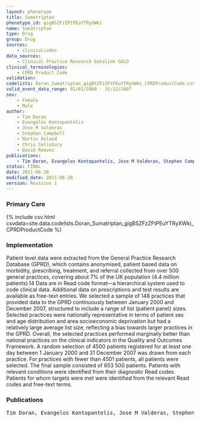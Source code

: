 ```yaml
---
layout: phenotype
title: Sumatriptan
phenotype_id: gigBSZFzZFtPEuYTRyXWki
name: Sumatriptan
type: Drug
group: Drug
sources: 
    - clinicalcodes
data_sources:
    - Clinical Practice Research Datalink GOLD
clinical_terminologies:
    - CPRD Product Code
validation:
codelists: Doran_Sumatriptan_gigBSZFzZFtPEuYTRyXWki_CPRDProductCode.csv
valid_event_data_range: 01/01/2000 - 31/12/2007 
sex:
    - Female
    - Male
author:
    - Tim Doran
    - Evangelos Kontopantelis
    - Jose M Valderas
    - Stephen Campbell
    - Martin Roland
    - Chris Salisbury
    - David Reeves
publications:
    - Tim Doran, Evangelos Kontopantelis, Jose M Valderas, Stephen Campbell, Martin Roland, Chris Salisbury, David Reeves, Effect of financial incentives on incentivised and non-incentivised clinical activities: longitudinal analysis of data from the UK Quality and Outcomes Framework. BMJ, 342:d3590, 2011.
status: FINAL
date: 2011-06-28
modified_date: 2011-06-28
version: Revision 1
---
```



### Primary Care

{% include csv.html csvdata=site.data.codelists.Doran_Sumatriptan_gigBSZFzZFtPEuYTRyXWki_CPRDProductCode %}

### Implementation

Patient level data were extracted from the General Practice Research Database (GPRD), which contains anonymised, patient based data on morbidity, prescribing, treatment, and referral collected from over 500 general practices, covering about 7% of the UK population (4.4 million patients).14 Data are in Read code format—a hierarchical system used to code clinical data. Additional data on prescriptions and test results are available as free-text entries. We selected a sample of 148 practices that provided data to the GPRD continuously between January 2000 and December 2007, structured to include a range of list (patient panel) sizes. Selected practices were nationally representative in terms of patient sex and age distribution and area socioeconomic deprivation but had a relatively large average list size, reflecting a bias towards larger practices in the GPRD. Overall, the selected practices performed marginally better than national practices on the clinical indicators in the Quality and Outcomes Framework. A random selection of 4500 patients registered for at least one day between 1 January 2000 and 31 December 2007 was drawn from each practice. For practices with fewer than 4501 patients, all patients were selected. The final sample consisted of 653 500 patients. Patients with relevant conditions were identified from their diagnostic Read codes. Patients for whom targets were met were identified from the relevant Read codes and free-text terms.

### Publications

<pre>
Tim Doran, Evangelos Kontopantelis, Jose M Valderas, Stephen Campbell, Martin Roland, Chris Salisbury, David Reeves, Effect of financial incentives on incentivised and non-incentivised clinical activities: longitudinal analysis of data from the UK Quality and Outcomes Framework. BMJ, 342:d3590, 2011.
</pre>
